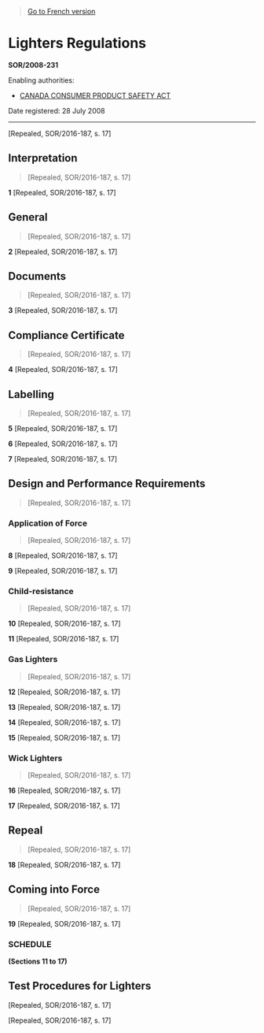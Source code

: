 > [Go to French version](/fr/Règlements/Décrets,%20ordonnances%20et%20règlements%20statutaires/2008/231.md)

# Lighters Regulations

**SOR/2008-231**

Enabling authorities: 
- [CANADA CONSUMER PRODUCT SAFETY ACT](/en/Acts/Statutes%20of%20Canada/2010/c.%2021.md)

Date registered: 28 July 2008

----------


[Repealed, SOR/2016-187, s. 17]



## Interpretation
> [Repealed, SOR/2016-187, s. 17]



**1** [Repealed, SOR/2016-187, s. 17]




## General
> [Repealed, SOR/2016-187, s. 17]



**2** [Repealed, SOR/2016-187, s. 17]




## Documents
> [Repealed, SOR/2016-187, s. 17]



**3** [Repealed, SOR/2016-187, s. 17]




## Compliance Certificate
> [Repealed, SOR/2016-187, s. 17]



**4** [Repealed, SOR/2016-187, s. 17]




## Labelling
> [Repealed, SOR/2016-187, s. 17]



**5** [Repealed, SOR/2016-187, s. 17]



**6** [Repealed, SOR/2016-187, s. 17]



**7** [Repealed, SOR/2016-187, s. 17]




## Design and Performance Requirements
> [Repealed, SOR/2016-187, s. 17]




### Application of Force
> [Repealed, SOR/2016-187, s. 17]



**8** [Repealed, SOR/2016-187, s. 17]



**9** [Repealed, SOR/2016-187, s. 17]




### Child-resistance
> [Repealed, SOR/2016-187, s. 17]



**10** [Repealed, SOR/2016-187, s. 17]



**11** [Repealed, SOR/2016-187, s. 17]




### Gas Lighters
> [Repealed, SOR/2016-187, s. 17]



**12** [Repealed, SOR/2016-187, s. 17]



**13** [Repealed, SOR/2016-187, s. 17]



**14** [Repealed, SOR/2016-187, s. 17]



**15** [Repealed, SOR/2016-187, s. 17]




### Wick Lighters
> [Repealed, SOR/2016-187, s. 17]



**16** [Repealed, SOR/2016-187, s. 17]



**17** [Repealed, SOR/2016-187, s. 17]




## Repeal
> [Repealed, SOR/2016-187, s. 17]



**18** [Repealed, SOR/2016-187, s. 17]




## Coming into Force
> [Repealed, SOR/2016-187, s. 17]



**19** [Repealed, SOR/2016-187, s. 17]




### **SCHEDULE** 
**(Sections 11 to 17)**
## Test Procedures for Lighters
[Repealed, SOR/2016-187, s. 17]


[Repealed, SOR/2016-187, s. 17]


